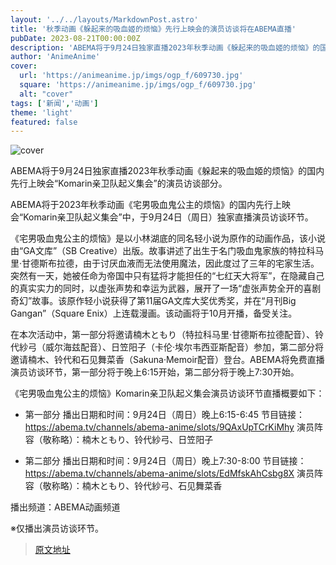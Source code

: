 ```yaml
---
layout: '../../layouts/MarkdownPost.astro'
title: '秋季动画《躲起来的吸血姬的烦恼》先行上映会的演员访谈将在ABEMA直播'
pubDate: 2023-08-21T00:00:00Z
description: 'ABEMA将于9月24日独家直播2023年秋季动画《躲起来的吸血姬的烦恼》的国内先行上映会“Komarin亲卫队起义集会”的演员访谈部分。'
author: 'AnimeAnime'
cover:
  url: 'https://animeanime.jp/imgs/ogp_f/609730.jpg'
  square: 'https://animeanime.jp/imgs/ogp_f/609730.jpg'
  alt: "cover"
tags: ['新闻','动画']
theme: 'light'
featured: false
---
```

![cover](https://animeanime.jp/imgs/ogp_f/609730.jpg)

ABEMA将于9月24日独家直播2023年秋季动画《躲起来的吸血姬的烦恼》的国内先行上映会“Komarin亲卫队起义集会”的演员访谈部分。

ABEMA将于2023年秋季动画《宅男吸血鬼公主的烦恼》的国内先行上映会“Komarin亲卫队起义集会”中，于9月24日（周日）独家直播演员访谈环节。

《宅男吸血鬼公主的烦恼》是以小林湖底的同名轻小说为原作的动画作品，该小说由“GA文库”（SB Creative）出版。故事讲述了出生于名门吸血鬼家族的特拉科马里·甘德斯布拉德，由于讨厌血液而无法使用魔法，因此度过了三年的宅家生活。突然有一天，她被任命为帝国中只有猛将才能担任的“七红天大将军”，在隐藏自己的真实实力的同时，以虚张声势和幸运为武器，展开了一场“虚张声势全开的喜剧奇幻”故事。该原作轻小说获得了第11届GA文库大奖优秀奖，并在“月刊Big Gangan”（Square Enix）上连载漫画。该动画将于10月开播，备受关注。

在本次活动中，第一部分将邀请楠木ともり（特拉科马里·甘德斯布拉德配音）、铃代紗弓（威尔海兹配音）、日笠阳子（卡伦·埃尔韦西亚斯配音）参加，第二部分将邀请楠木、铃代和石见舞菜香（Sakuna·Memoir配音）登台。ABEMA将免费直播演员访谈环节，第一部分将于晚上6:15开始，第二部分将于晚上7:30开始。

《宅男吸血鬼公主的烦恼》Komarin亲卫队起义集会演员访谈环节直播概要如下：

- 第一部分
播出日期和时间：9月24日（周日）晚上6:15-6:45
节目链接：<a href="https://abema.tv/channels/abema-anime/slots/9QAxUpTCrKiMhy?utm_campaign=others_times_10091957_ap_free_slots_9QAxUpTCrKiMhy&amp;utm_medium=web&amp;utm_source=abematimes">https://abema.tv/channels/abema-anime/slots/9QAxUpTCrKiMhy</a>
演员阵容（敬称略）：楠木ともり、铃代紗弓、日笠阳子

- 第二部分
播出日期和时间：9月24日（周日）晚上7:30-8:00
节目链接：<a href="https://abema.tv/channels/abema-anime/slots/EdMfskAhCsbg8X?utm_campaign=others_times_10091957_ap_free_slots_EdMfskAhCsbg8X&amp;utm_medium=web&amp;utm_source=abematimes">https://abema.tv/channels/abema-anime/slots/EdMfskAhCsbg8X</a>
演员阵容（敬称略）：楠木ともり、铃代紗弓、石见舞菜香

播出频道：ABEMA动画频道

※仅播出演员访谈环节。

>[原文地址](https://animeanime.jp/article/2023/08/20/79371.html)  